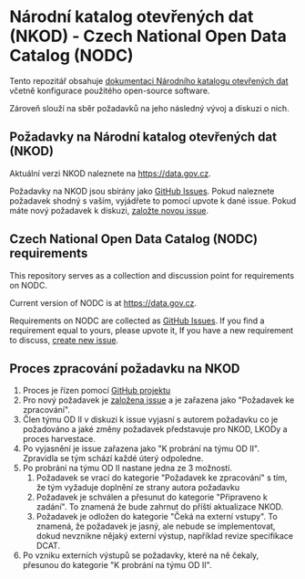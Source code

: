 # Národní katalog otevřených dat (NKOD) - Czech National Open Data Catalog (NODC)
Tento repozitář obsahuje [dokumentaci Národního katalogu otevřených dat](admin.md) včetně konfigurace použitého open-source software.

Zároveň slouží na sběr požadavků na jeho následný vývoj a diskuzi o nich.

## Požadavky na Národní katalog otevřených dat (NKOD)

Aktuální verzi NKOD naleznete na https://data.gov.cz.

Požadavky na NKOD jsou sbírány jako [GitHub Issues](https://github.com/opendata-mvcr/nkod/issues).
Pokud naleznete požadavek shodný s vaším, vyjádřete to pomocí upvote k dané issue.
Pokud máte nový požadavek k diskuzi, [založte novou issue](https://github.com/opendata-mvcr/nkod/issues/new).

## Czech National Open Data Catalog (NODC) requirements
This repository serves as a collection and discussion point for requirements on NODC.

Current version of NODC is at https://data.gov.cz.

Requirements on NODC are collected as [GitHub Issues](https://github.com/opendata-mvcr/nkod/issues).
If you find a requirement equal to yours, please upvote it,
If you have a new requirement to discuss, [create new issue](https://github.com/opendata-mvcr/nkod/issues/new).

## Proces zpracování požadavku na NKOD
1. Proces je řízen pomocí [GitHub projektu](https://github.com/opendata-mvcr/nkod/projects/1)
2. Pro nový požadavek je [založena issue](https://github.com/opendata-mvcr/nkod/issues/new) a je zařazena jako "Požadavek ke zpracování".
3. Člen týmu OD II v diskuzi k issue vyjasní s autorem požadavku co je požadováno a jaké změny požadavek představuje pro NKOD, LKODy a proces harvestace.
4. Po vyjasnění je issue zařazena jako "K probrání na týmu OD II". Zpravidla se tým schází každé úterý odpoledne.
5. Po probrání na týmu OD II nastane jedna ze 3 možností.
   1. Požadavek se vrací do kategorie "Požadavek ke zpracování" s tím, že tým vyžaduje doplnění ze strany autora požadavku
   2. Požadavek je schválen a přesunut do kategorie "Připraveno k zadání". To znamená že bude zahrnut do příští aktualizace NKOD.
   3. Požadavek je odložen do kategorie "Čeká na externí vstupy". To znamená, že požadavek je jasný, ale nebude se implementovat, dokud nevznikne nějaký externí výstup, například revize specifikace DCAT.
6. Po vzniku externích výstupů se požadavky, které na ně čekaly, přesunou do kategorie "K probrání na týmu OD II".